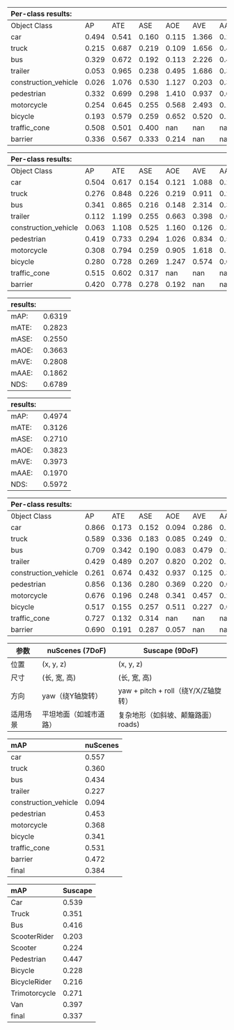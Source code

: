 | Per-class results: |  |  |  |  |  |  |
| :--- | :--- | :--- | :--- | :--- | :--- | :--- |
| Object Class | AP | ATE | ASE | AOE | AVE | AAE |
| car | 0.494 | 0.541 | 0.160 | 0.115 | 1.366 | 0.246 |
| truck | 0.215 | 0.687 | 0.219 | 0.109 | 1.656 | 0.419 |
| bus | 0.329 | 0.672 | 0.192 | 0.113 | 2.226 | 0.456 |
| trailer | 0.053 | 0.965 | 0.238 | 0.495 | 1.686 | 0.300 |
| construction_vehicle | 0.026 | 1.076 | 0.530 | 1.127 | 0.203 | 0.367 |
| pedestrian | 0.332 | 0.699 | 0.298 | 1.410 | 0.937 | 0.665 |
| motorcycle | 0.254 | 0.645 | 0.255 | 0.568 | 2.493 | 0.105 |
| bicycle | 0.193 | 0.579 | 0.259 | 0.652 | 0.520 | 0.112 |
| traffic_cone | 0.508 | 0.501 | 0.400 | nan | nan | nan |
| barrier | 0.336 | 0.567 | 0.333 | 0.214 | nan | nan |



| Per-class results: |  |  |  |  |  |  |
| :--- | :--- | :--- | :--- | :--- | :--- | :--- |
| Object Class | AP | ATE | ASE | AOE | AVE | AAE |
| car | 0.504 | 0.617 | 0.154 | 0.121 | 1.088 | 0.237 |
| truck | 0.276 | 0.848 | 0.226 | 0.219 | 0.911 | 0.257 |
| bus | 0.341 | 0.865 | 0.216 | 0.148 | 2.314 | 0.392 |
| trailer | 0.112 | 1.199 | 0.255 | 0.663 | 0.398 | 0.089 |
| construction_vehicle | 0.063 | 1.108 | 0.525 | 1.160 | 0.126 | 0.383 |
| pedestrian | 0.419 | 0.733 | 0.294 | 1.026 | 0.834 | 0.574 |
| motorcycle | 0.308 | 0.794 | 0.259 | 0.905 | 1.618 | 0.106 |
| bicycle | 0.280 | 0.728 | 0.269 | 1.247 | 0.574 | 0.029 |
| traffic_cone | 0.515 | 0.602 | 0.317 | nan | nan | nan |
| barrier | 0.420 | 0.778 | 0.278 | 0.192 | nan | nan | 

| results: |  |
| :--- | :--- |
| mAP: | 0.6319 |
| mATE: | 0.2823 |
| mASE: | 0.2550 |
| mAOE: | 0.3663 |
| mAVE: | 0.2808 |
| mAAE: | 0.1862 |
| NDS: | 0.6789 |

| results: |  |
| :--- | :--- |
| mAP: | 0.4974 |
| mATE: | 0.3126 |
| mASE: | 0.2710 |
| mAOE: | 0.3823 |
| mAVE: | 0.3973 |
| mAAE: | 0.1970 |
| NDS: | 0.5972 |

| Per-class results: |  |  |  |  |  |  |
| :--- | :--- | :--- | :--- | :--- | :--- | :--- |
| 0bject Class | AP | ATE | ASE | AOE | AVE | AAE |
| car | 0.866 | 0.173 | 0.152 | 0.094 | 0.286 | 0.187 |
| truck | 0.589 | 0.336 | 0.183 | 0.085 | 0.249 | 0.229 |
| bus | 0.709 | 0.342 | 0.190 | 0.083 | 0.479 | 0.234 |
| trailer | 0.429 | 0.489 | 0.207 | 0.820 | 0.202 | 0.189 |
| construction_vehicle | 0.261 | 0.674 | 0.432 | 0.937 | 0.125 | 0.307 |
| pedestrian | 0.856 | 0.136 | 0.280 | 0.369 | 0.220 | 0.094 |
| motorcycle | 0.676 | 0.196 | 0.248 | 0.341 | 0.457 | 0.242 |
| bicycle | 0.517 | 0.155 | 0.257 | 0.511 | 0.227 | 0.009 |
| traffic_cone | 0.727 | 0.132 | 0.314 | nan | nan | nan |
| barrier | 0.690 | 0.191 | 0.287 | 0.057 | nan | nan |




| 参数              | nuScenes (7DoF)                          | Suscape (9DoF)                                  |
|--------------------------|------------------------------------------|------------------------------------------------|
| 位置                | (x, y, z)                                | (x, y, z)                                      |
| 尺寸                    | (长, 宽, 高)                | (长, 宽, 高)                      |
| 方向            | yaw（绕Y轴旋转）            | yaw + pitch + roll（绕Y/X/Z轴旋转） |
| 适用场景     | 平坦地面（如城市道路）          | 复杂地形（如斜坡、颠簸路面） roads) |


| mAP | nuScenes  |
| :--- | :--- |
| car | 0.557 |
| truck | 0.360 |
| bus | 0.434 |
| trailer | 0.227 |
| construction_vehicle| 0.094 |
| pedestrian | 0.453 |
| motorcycle| 0.368 |
| bicycle| 0.341 |
| traffic_cone | 0.531 |
| barrier| 0.472 |
| final| 0.384 |


| mAP | Suscape  |
| :--- | :--- |
| Car | 0.539 |
| Truck | 0.351 |
| Bus | 0.416 |
| ScooterRider | 0.203 |
| Scooter | 0.224 |
| Pedestrian | 0.447 |
| Bicycle| 0.228 |
| BicycleRider| 0.216 |
| Trimotorcycle | 0.271 |
| Van| 0.397 |
| final| 0.337 |


